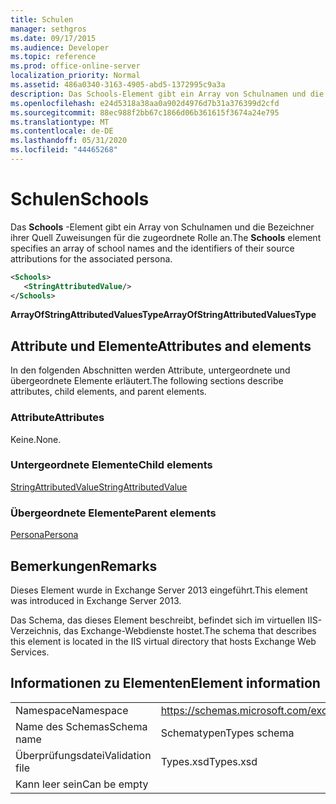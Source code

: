```yaml
---
title: Schulen
manager: sethgros
ms.date: 09/17/2015
ms.audience: Developer
ms.topic: reference
ms.prod: office-online-server
localization_priority: Normal
ms.assetid: 486a0340-3163-4905-abd5-1372995c9a3a
description: Das Schools-Element gibt ein Array von Schulnamen und die Bezeichner ihrer Quell Zuweisungen für die zugeordnete Rolle an.
ms.openlocfilehash: e24d5318a38aa0a902d4976d7b31a376399d2cfd
ms.sourcegitcommit: 88ec988f2bb67c1866d06b361615f3674a24e795
ms.translationtype: MT
ms.contentlocale: de-DE
ms.lasthandoff: 05/31/2020
ms.locfileid: "44465268"
---
```

# <a name="schools"></a><span data-ttu-id="afd45-103">Schulen</span><span class="sxs-lookup"><span data-stu-id="afd45-103">Schools</span></span>

<span data-ttu-id="afd45-104">Das **Schools** -Element gibt ein Array von Schulnamen und die Bezeichner ihrer Quell Zuweisungen für die zugeordnete Rolle an.</span><span class="sxs-lookup"><span data-stu-id="afd45-104">The **Schools** element specifies an array of school names and the identifiers of their source attributions for the associated persona.</span></span> 
  
```XML
<Schools>
   <StringAttributedValue/>
</Schools>
```

 <span data-ttu-id="afd45-105">**ArrayOfStringAttributedValuesType**</span><span class="sxs-lookup"><span data-stu-id="afd45-105">**ArrayOfStringAttributedValuesType**</span></span>
## <a name="attributes-and-elements"></a><span data-ttu-id="afd45-106">Attribute und Elemente</span><span class="sxs-lookup"><span data-stu-id="afd45-106">Attributes and elements</span></span>

<span data-ttu-id="afd45-107">In den folgenden Abschnitten werden Attribute, untergeordnete und übergeordnete Elemente erläutert.</span><span class="sxs-lookup"><span data-stu-id="afd45-107">The following sections describe attributes, child elements, and parent elements.</span></span>
  
### <a name="attributes"></a><span data-ttu-id="afd45-108">Attribute</span><span class="sxs-lookup"><span data-stu-id="afd45-108">Attributes</span></span>

<span data-ttu-id="afd45-109">Keine.</span><span class="sxs-lookup"><span data-stu-id="afd45-109">None.</span></span>
  
### <a name="child-elements"></a><span data-ttu-id="afd45-110">Untergeordnete Elemente</span><span class="sxs-lookup"><span data-stu-id="afd45-110">Child elements</span></span>

[<span data-ttu-id="afd45-111">StringAttributedValue</span><span class="sxs-lookup"><span data-stu-id="afd45-111">StringAttributedValue</span></span>](stringattributedvalue.md)
  
### <a name="parent-elements"></a><span data-ttu-id="afd45-112">Übergeordnete Elemente</span><span class="sxs-lookup"><span data-stu-id="afd45-112">Parent elements</span></span>

[<span data-ttu-id="afd45-113">Persona</span><span class="sxs-lookup"><span data-stu-id="afd45-113">Persona</span></span>](persona.md)
  
## <a name="remarks"></a><span data-ttu-id="afd45-114">Bemerkungen</span><span class="sxs-lookup"><span data-stu-id="afd45-114">Remarks</span></span>

<span data-ttu-id="afd45-115">Dieses Element wurde in Exchange Server 2013 eingeführt.</span><span class="sxs-lookup"><span data-stu-id="afd45-115">This element was introduced in Exchange Server 2013.</span></span>
  
<span data-ttu-id="afd45-116">Das Schema, das dieses Element beschreibt, befindet sich im virtuellen IIS-Verzeichnis, das Exchange-Webdienste hostet.</span><span class="sxs-lookup"><span data-stu-id="afd45-116">The schema that describes this element is located in the IIS virtual directory that hosts Exchange Web Services.</span></span>
  
## <a name="element-information"></a><span data-ttu-id="afd45-117">Informationen zu Elementen</span><span class="sxs-lookup"><span data-stu-id="afd45-117">Element information</span></span>

|||
|:-----|:-----|
|<span data-ttu-id="afd45-118">Namespace</span><span class="sxs-lookup"><span data-stu-id="afd45-118">Namespace</span></span>  <br/> |https://schemas.microsoft.com/exchange/services/2006/types  <br/> |
|<span data-ttu-id="afd45-119">Name des Schemas</span><span class="sxs-lookup"><span data-stu-id="afd45-119">Schema name</span></span>  <br/> |<span data-ttu-id="afd45-120">Schematypen</span><span class="sxs-lookup"><span data-stu-id="afd45-120">Types schema</span></span>  <br/> |
|<span data-ttu-id="afd45-121">Überprüfungsdatei</span><span class="sxs-lookup"><span data-stu-id="afd45-121">Validation file</span></span>  <br/> |<span data-ttu-id="afd45-122">Types.xsd</span><span class="sxs-lookup"><span data-stu-id="afd45-122">Types.xsd</span></span>  <br/> |
|<span data-ttu-id="afd45-123">Kann leer sein</span><span class="sxs-lookup"><span data-stu-id="afd45-123">Can be empty</span></span>  <br/> ||
   

